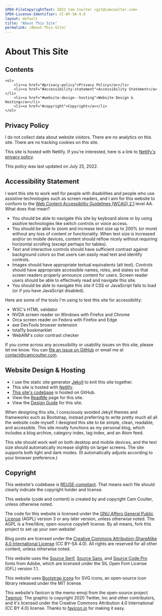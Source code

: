 ```yaml
---
SPDX-FileCopyrightText: 2022 Cam Coulter <git@camcoulter.com>
SPDX-License-Identifier: CC-BY-SA-4.0
layout: default
title: "About This Site"
permalink: /About-This-Site/
---
```


# About This Site

<div class="toc">
	<h2>Contents</h2>

	<ol>
		<li><a href="#privacy-policy">Privacy Policy</a></li>
		<li><a href="#accessibility-statement">Accessibility Statement</a></li>
		<li><a href="#website-design--hosting">Website Design & Hosting</a></li>
		<li><a href="#copyright">Copyright</a></li>
	</ol>
</div>

## Privacy Policy

I do not collect data about website visitors. There are no analytics on this site. There are no tracking cookies on this site.

This site is hosted with Netlify. If you're interested, here is a link to [Netlify's privacy policy](https://www.netlify.com/privacy/).

This policy was last updated on July 25, 2022.

## Accessibility Statement

I want this site to work well for people with disabilities and people who use assistive technologies such as screen readers, and I aim for this website to conform to the [Web Content Accessibility Guidelines (WCAG) 2.1](https://www.w3.org/TR/WCAG21/) level AA. What does that mean?

* You should be able to navigate this site by keyboard alone or by using assitive technologies like switch controls or voice access.
* You should be able to zoom and increase text size up to 200% (or more) without any loss of content or functionality. When text size is increased and/or on mobile devices, content should reflow nicely without requiring horizontal scrolling (except perhaps for tables).
* Text and interactive controls should have sufficient contrast against background colors so that users can easily read text and identify controls.
* Images should have appropriate textual equivalents (alt text). Controls should have appropriate accessible names, roles, and states so that screen readers properly announce content for users. Screen reader users should be able to effectively read and navigate this site.
* You should be able to navigate this site if CSS or JavaScript fails to load (or if you have JavaScript disabled).

Here are some of the tools I'm using to test this site for accessibility:

* W3C's HTML validator
* NVDA screen reader on Windows with Firefox and Chrome
* Orca screen reader on Fedora with Firefox and Edge
* axe DevTools browser extension
* tota11y bookmarklet
* WebAIM's color contrast checker

If you come across any accessibility or usability issues on this site, please let me know. You can [file an issue on GitHub](https://github.com/cncoulter/camcoulter.com/issues) or email me at contact@camcoulter.com.

## Website Design & Hosting

* I use the static site generator [Jekyll](https://jekyllrb.com/) to knit this site together.
* This site is hosted with [Netlify](https://www.netlify.com/).
* [This site's codebase](https://github.com/cncoulter/camcoulter.com) is hosted on GitHub.
* View the [ReadMe](/About-This-Site/ReadMe/) page for this site.
* View the [Design Guide](/About-This-Site/Design-Guide/) for this site.

When designing this site, I consciously avoided Jekyll themes and frameworks such as Bootstrap, instead preferring to write pretty much all all the website code myself. I designed this site to be simple, clean, readable, and accessible. This site mostly functions as my personal blog, which includes a blog archive, category index, tag index, and an Atom feed.

This site should work well on both desktop and mobile devices, and the text size should automatically increase slightly on larger screens. The site supports both light and dark modes. (It automatically adjusts according to your browser preference.)

## Copyright

This website's codebase is [REUSE-compliant](https://reuse.software/). That means each file should clearly indicate the copyright holder and license.

This website (code and content) is created by and copyright Cam Coulter, unless otherwise noted.

The code for this website is licensed under the [GNU Affero General Public License](https://www.gnu.org/licenses/agpl-3.0.html) (AGPL) version 3 or any later version, unless otherwise noted. The AGPL is a free/libre, open-source copyleft license. By all means, fork this project to set up your own website!

Blog posts are licensed under the [Creative Commons Attribution-ShareAlike 4.0 International License](https://creativecommons.org/licenses/by-sa/4.0/) (CC BY-SA 4.0). All rights are reserved for all other content, unless otherwise noted.

This website uses the [Source Serif](https://github.com/adobe-fonts/source-serif/releases/tag/4.004R), [Source Sans](https://github.com/adobe-fonts/source-sans/releases/tag/3.046R), and [Source Code Pro](https://github.com/adobe-fonts/source-code-pro/releases/tag/2.038R-ro%2F1.058R-it%2F1.018R-VAR) fonts from Adobe, which are licensed under the SIL Open Font License (OFL) version 1.1.

This website uses [Bootstrap icons](https://icons.getbootstrap.com/) for SVG icons, an open-source icon library released under the MIT license.

This website's favicon is the memo emoji from the open-source project [Twemoji](https://twemoji.twitter.com/). The graphic is copyright 2020 Twitter, Inc and other contributors, and it's licensed under the Creative Commons Attribution 4.0 International (CC BY 4.0) license. Thanks to [favicon.io](https://favicon.io/) for making it easy.
